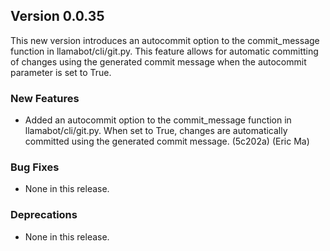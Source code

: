 ## Version 0.0.35

This new version introduces an autocommit option to the commit_message function in llamabot/cli/git.py. This feature allows for automatic committing of changes using the generated commit message when the autocommit parameter is set to True.

### New Features

- Added an autocommit option to the commit_message function in llamabot/cli/git.py. When set to True, changes are automatically committed using the generated commit message. (5c202a) (Eric Ma)

### Bug Fixes

- None in this release.

### Deprecations

- None in this release.

